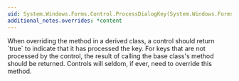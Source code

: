 ```yaml
---
uid: System.Windows.Forms.Control.ProcessDialogKey(System.Windows.Forms.Keys)
additional_notes.overrides: *content
---
```


<p>When overriding the <xref href="System.Windows.Forms.Control.ProcessDialogKey(System.Windows.Forms.Keys)"></xref> method in a derived class, a control should return `true` to indicate that it has processed the key. For keys that are not processed by the control, the result of calling the base class's <xref href="System.Windows.Forms.Control.ProcessDialogChar(System.Char)"></xref> method should be returned. Controls will seldom, if ever, need to override this method.</p>



